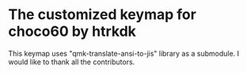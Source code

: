 # The customized keymap for choco60 by htrkdk

This keymap uses "qmk-translate-ansi-to-jis" library as a submodule.
I would like to thank all the contributors.

